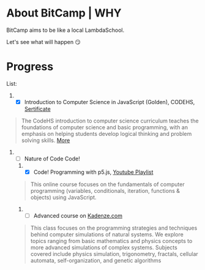 # About BitCamp | WHY
BitCamp aims to be like a local LambdaSchool. 

Let's see what will happen 😏 


# Progress
List:

1. - [x] Introduction to Computer Science in JavaScript (Golden), CODEHS, [Sertificate](https://codehs.com/certificate/FjW23z)
> The CodeHS introduction to computer science curriculum teaches the foundations of computer science and basic programming, with an emphasis on helping students develop logical thinking and problem solving skills. [More](https://codehs.com/info/curriculum/introjs)
1. - [ ]  Nature of Code Code!
   1. - [x]  Code! Programming with p5.js, [Youtube Playlist](https://www.youtube.com/playlist?list=PLRqwX-V7Uu6Zy51Q-x9tMWIv9cueOFTFA)
   > This online course focuses on the fundamentals of computer programming (variables, conditionals, iteration, functions & objects) using JavaScript.
   1. - [ ] Advanced course on [Kadenze.com](https://www.kadenze.com/courses/the-nature-of-code-ii/info)
   > This class focuses on the programming strategies and techniques behind computer simulations of natural systems. We explore topics ranging from basic mathematics and physics concepts to more advanced simulations of complex systems. Subjects covered include physics simulation, trigonometry, fractals, cellular automata, self-organization, and genetic algorithms
